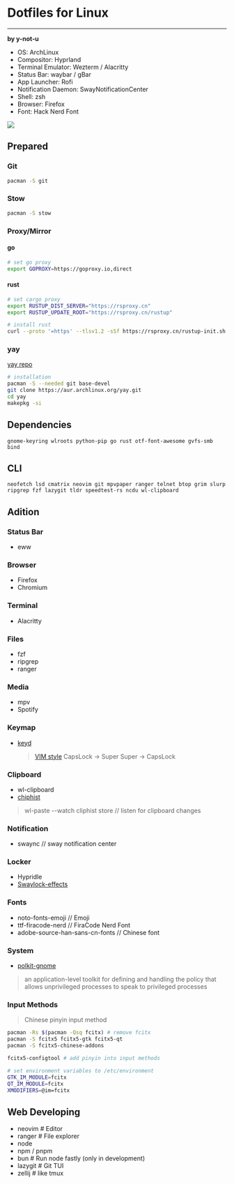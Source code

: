 # Dotfiles for Linux
---

**by y-not-u**

- OS: ArchLinux
- Compositor: Hyprland
- Terminal Emulator: Wezterm / Alacritty
- Status Bar: waybar / gBar
- App Launcher: Rofi
- Notification Daemon: SwayNotificationCenter
- Shell: zsh
- Browser: Firefox
- Font: Hack Nerd Font

![](screenshots/desktop.png)

## Prepared

### Git
```bash
pacman -S git
```

### Stow
```bash
pacman -S stow
```

### Proxy/Mirror
#### go
```bash
# set go proxy
export GOPROXY=https://goproxy.io,direct
```

#### rust

```bash
# set cargo proxy
export RUSTUP_DIST_SERVER="https://rsproxy.cn"
export RUSTUP_UPDATE_ROOT="https://rsproxy.cn/rustup"
```

```bash
# install rust
curl --proto '=https' --tlsv1.2 -sSf https://rsproxy.cn/rustup-init.sh | sh
```

### yay
[yay repo](https://github.com/Jguer/yay)
```bash
# installation
pacman -S --needed git base-devel
git clone https://aur.archlinux.org/yay.git
cd yay
makepkg -si
```

## Dependencies
`gnome-keyring wlroots python-pip go rust otf-font-awesome gvfs-smb bind`

## CLI
`neofetch lsd cmatrix neovim git mpvpaper ranger telnet btop grim slurp ripgrep fzf lazygit tldr speedtest-rs ncdu wl-clipboard`

## Adition

### Status Bar
- eww

### Browser
- Firefox
- Chromium

### Terminal
- Alacritty

### Files
- fzf
- ripgrep
- ranger

### Media
- mpv
- Spotify

### Keymap
- [keyd](https://github.com/rvaiya/keyd)
  > [VIM style](https://github.com/rvaiya/keyd/blob/master/examples/capslock-escape-with-vim-mode.conf)
  > CapsLock -> Super
  > Super -> CapsLock

### Clipboard
- wl-clipboard
- [chiphist](https://github.com/sentriz/cliphist)
> wl-paste --watch cliphist store // listen for clipboard changes

### Notification
- swaync // sway notification center

### Locker
- Hypridle
- [Swaylock-effects](https://github.com/mortie/swaylock-effects)

### Fonts
- noto-fonts-emoji // Emoji
- ttf-firacode-nerd // FiraCode Nerd Font
- adobe-source-han-sans-cn-fonts // Chinese font

### System
- [polkit-gnome](https://wiki.archlinux.org/title/Polkit)
> an application-level toolkit for defining and handling the policy that allows unprivileged processes to speak to privileged processes

### Input Methods

> Chinese pinyin input method

```bash
pacman -Rs $(pacman -Qsq fcitx) # remove fcitx
pacman -S fcitx5 fcitx5-gtk fcitx5-qt
pacman -S fcitx5-chinese-addons

fcitx5-configtool # add pinyin into input methods

# set environment variables to /etc/environment
GTK_IM_MODULE=fcitx
QT_IM_MODULE=fcitx
XMODIFIERS=@im=fcitx
```

## Web Developing
- neovim # Editor
- ranger # File explorer
- node
- npm / pnpm
- bun # Run node fastly (only in development)
- lazygit # Git TUI
- zellij # like tmux
